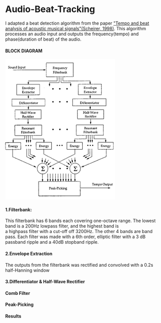 # Audio-Beat-Tracking

I adapted a beat detection algorithm from the paper ["Tempo and beat analysis of acoustic musical signals"(Scheirer, 1998)](http://www-labs.iro.umontreal.ca/~pift6080/H09/documents/papers/scheirer_jasa.pdf).
This algorithm processes an audio input and outputs the frequency(tempo) and phase(duration of beat) of the audio.


#### BLOCK DIAGRAM
<img src="block_diagram.png" width="350">


#### 1.Filterbank: 
This filterbank has 6 bands each covering one-octave range. The lowest band is a 200Hz lowpass filter, and the highest band is  
a highpass filter with a cut-off off 3200Hz. The other 4 bands are band pass. Each filter was made with a 6th order, elliptic filter with a 3 dB passband ripple and a 40dB stopband ripple.


#### 2.Envelope Extraction 
The outputs from the filterbank was rectified and convolved with a 0.2s half-Hanning window

#### 3.Differentiator & Half-Wave Rectifier
#### Comb Filter
#### Peak-Picking

#### Results








